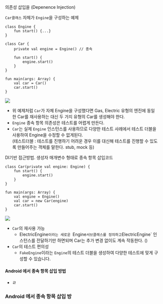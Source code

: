 의존성 삽입을 (Depenence Injection)

`Car클래스` 자체가 `Engine`을 구성하는 예제
````
class Engine {
    fun start() {...}
}

class Car {
    private val engine = Engine() // 종속

    fun start() {
        engine.start()
    }
}

fun main(args: Array) {
    val car = Car()
    car.start()
}
````
![](https://developer.android.com/images/training/dependency-injection/1-car-engine-no-di.png?hl=ko)
- 위 예제처럼 `Car`가 자체 Engine을 구성했다면 Gas, Electric 유형의 엔진에 동일한 Car를 재사용하는 대신 두 가지 유형의 Car를 생성해야 한다.
- `Engine` 종속 항목 의존성은 테스트를 어렵게 만든다.
- `Car`는 실제 `Engine` 인스턴스를 사용하므로 다양한 테스트 사례에서 테스트 더블을 사용하여 Engine을 수정할 수 없게된다.  
(테스트더블 : 테스트를 진행하기 어려운 경우 이를 대신해 테스트를 진행할 수 있도록 만들어주는 객체를 말한다. stub, mock 등)

DI기반 접근방법. 생성자 매개변수 형태로 종속 항목 삽입코드
```
class Car(private val engine: Engine) {
    fun start() {
        engine.start()
    }
}

fun main(args: Array) {
    val engine = Engine()
    val car = new Car(engine)
    car.start()
}  
```
![](https://developer.android.com/images/training/dependency-injection/1-car-engine-di.png?hl=ko)
- `Car`의 재사용 가능
  - ElectricEngine`이라는 새로운 `Engine` 서브클래스를 정의하고 `ElectricEngine` 인스턴스를 전달하기만 하면되며 Car는 추가 변경 없이도 계속 작동한다. ()
- `Car`의 테스트 편의성
  - `FakeEngine`이라는 `Engine`의 테스트 더블을 생성하여 다양한 테스트에 맞게 구성할 수 있습니다.

#### Android 에서 종속 항목 삽입 방법
- ㄹ
### Android 에서 종속 항목 삽입 방





